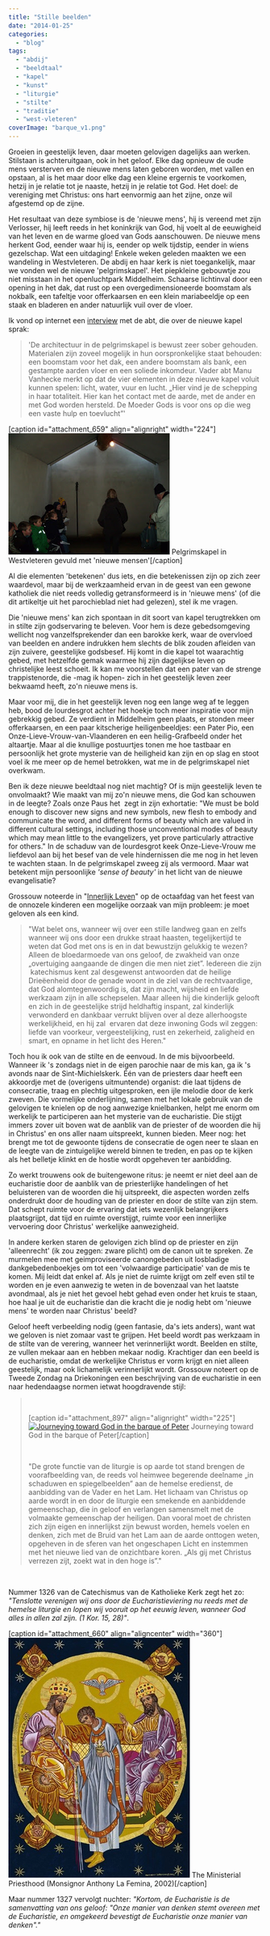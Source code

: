 ```yaml
---
title: "Stille beelden"
date: "2014-01-25"
categories: 
  - "blog"
tags: 
  - "abdij"
  - "beeldtaal"
  - "kapel"
  - "kunst"
  - "liturgie"
  - "stilte"
  - "traditie"
  - "west-vleteren"
coverImage: "barque_v1.png"
---
```


Groeien in geestelijk leven, daar moeten gelovigen dagelijks aan werken. Stilstaan is achteruitgaan, ook in het geloof. Elke dag opnieuw de oude mens versterven en de nieuwe mens laten geboren worden, met vallen en opstaan, al is het maar door elke dag een kleine ergernis te voorkomen, hetzij in je relatie tot je naaste, hetzij in je relatie tot God. Het doel: de vereniging met Christus: ons hart eenvormig aan het zijne, onze wil afgestemd op de zijne.

Het resultaat van deze symbiose is de 'nieuwe mens', hij is vereend met zijn Verlosser, hij leeft reeds in het koninkrijk van God, hij voelt al de eeuwigheid van het leven en de warme gloed van Gods aanschouwen. De nieuwe mens herkent God, eender waar hij is, eender op welk tijdstip, eender in wiens gezelschap. Wat een uitdaging! Enkele weken geleden maakten we een wandeling in Westvleteren. De abdij en haar kerk is niet toegankelijk, maar we vonden wel de nieuwe 'pelgrimskapel'. Het piepkleine gebouwtje zou niet misstaan in het openluchtpark Middelheim. Schaarse lichtinval door een opening in het dak, dat rust op een overgedimensioneerde boomstam als nokbalk, een tafeltje voor offerkaarsen en een klein mariabeeldje op een staak en bladeren en ander natuurlijk vuil over de vloer.

Ik vond op internet een [interview](http://kerknet.be/admin/files/assets/subsites/5/documenten/Brugge_20_16_mei.pdf) met de abt, die over de nieuwe kapel sprak:

> 'De architectuur in de pelgrimskapel is bewust zeer sober gehouden. Materialen zijn zoveel mogelijk in hun oorspronkelijke staat behouden: een boomstam voor het dak, een andere boomstam als bank, een gestampte aarden vloer en een soliede inkomdeur. Vader abt Manu Vanhecke merkt op dat de vier elementen in deze nieuwe kapel voluit kunnen spelen: licht, water, vuur en lucht. „Hier vind je de schepping in haar totaliteit. Hier kan het contact met de aarde, met de ander en met God worden hersteld. De Moeder Gods is voor ons op die weg een vaste hulp en toevlucht”'

\[caption id="attachment\_659" align="alignright" width="224"\]![Pelgrimskapel in Westvleteren gevuld met 'nieuwe mensen'](images/pict02072b2528225291.jpg) Pelgrimskapel in Westvleteren gevuld met 'nieuwe mensen'\[/caption\]

Al die elementen 'betekenen' dus iets, en die betekenissen zijn op zich zeer waardevol, maar bij de werkzaamheid ervan in de geest van een gewone katholiek die niet reeds volledig getransformeerd is in 'nieuwe mens' (of die dit artikeltje uit het parochieblad niet had gelezen), stel ik me vragen.

Die 'nieuwe mens' kan zich spontaan in dit soort van kapel terugtrekken om in stilte zijn godservaring te beleven. Voor hem is deze gebedsomgeving wellicht nog vanzelfsprekender dan een barokke kerk, waar de overvloed van beelden en andere indrukken hem slechts de blik zouden afleiden van zijn zuivere, geestelijke godsbesef. Hij komt in die kapel tot waarachtig gebed, met hetzelfde gemak waarmee hij zijn dagelijkse leven op christelijke leest schoeit. Ik kan me voorstellen dat een pater van de strenge trappistenorde, die -mag ik hopen- zich in het geestelijk leven zeer bekwaamd heeft, zo'n nieuwe mens is.

Maar voor mij, die in het geestelijk leven nog een lange weg af te leggen heb, bood de lourdesgrot achter het hoekje toch meer inspiratie voor mijn gebrekkig gebed. Ze verdient in Middelheim geen plaats, er stonden meer offerkaarsen, en een paar kitscherige heiligenbeeldjes: een Pater Pio, een Onze-Lieve-Vrouw-van-Vlaanderen en een heilig-Grafbeeld onder het altaartje. Maar al die knullige postuurtjes tonen me hoe tastbaar en persoonlijk het grote mysterie van de heiligheid kan zijn en op slag en stoot voel ik me meer op de hemel betrokken, wat me in de pelgrimskapel niet overkwam.

Ben ik deze nieuwe beeldtaal nog niet machtig? Of is mijn geestelijk leven te onvolmaakt? Wie maakt van mij zo'n nieuwe mens, die God kan schouwen in de leegte? Zoals onze Paus het  zegt in zijn exhortatie: "We must be bold enough to discover new signs and new symbols, new flesh to embody and communicate the word, and different forms of beauty which are valued in different cultural settings, including those unconventional modes of beauty which may mean little to the evangelizers, yet prove particularly attractive for others." In de schaduw van de lourdesgrot keek Onze-Lieve-Vrouw me liefdevol aan bij het besef van de vele hindernissen die me nog in het leven te wachten staan. In de pelgrimskapel zweeg zij als vermoord. Maar wat betekent mijn persoonlijke _'sense of beauty'_ in het licht van de nieuwe evangelisatie?

Grossouw noteerde in "[Innerlijk Leven](/page/e-boeken/)" op de octaafdag van het feest van de onnozele kinderen een mogelijke oorzaak van mijn probleem: je moet geloven als een kind.

> "Wat belet ons, wanneer wij over een stille landweg gaan en zelfs wanneer wij ons door een drukke straat haasten, tegelijkertijd te weten dat God met ons is en in dat bewustzijn gelukkig te wezen? Alleen de bloedarmoede van ons geloof, de zwakheid van onze „overtuiging aangaande de dingen die men niet ziet”. Iedereen die zijn  katechismus kent zal desgewenst antwoorden dat de heilige Drieëenheid door de genade woont in de ziel van de rechtvaardige, dat God alomtegenwoordig is, dat zijn macht, wijsheid en liefde werkzaam zijn in alle schepselen. Maar alleen hij die kinderlijk gelooft en zich in de geestelijke strijd heldhaftig inspant, zal kinderlijk verwonderd en dankbaar verrukt blijven over al deze allerhoogste werkelijkheid, en hij zal  ervaren dat deze inwoning Gods wil zeggen: liefde van voorkeur, vergeestelijking, rust en zekerheid, zaligheid en smart, en opname in het licht des Heren."

Toch hou ik ook van de stilte en de eenvoud. In de mis bijvoorbeeld. Wanneer ik 's zondags niet in de eigen parochie naar de mis kan, ga ik 's avonds naar de Sint-Michielskerk. Één van de priesters daar heeft een akkoordje met de (overigens uitmuntende) organist: die laat tijdens de consecratie, traag en plechtig uitgesproken, een ijle melodie door de kerk zweven. Die vormelijke onderlijning, samen met het lokale gebruik van de gelovigen te knielen op de nog aanwezige knielbanken, helpt me enorm om werkelijk te participeren aan het mysterie van de eucharistie. Die stijgt immers zover uit boven wat de aanblik van de priester of de woorden die hij in Christus' en ons aller naam uitspreekt, kunnen bieden. Meer nog: het brengt me tot de gewoonte tijdens de consecratie de ogen neer te slaan en de leegte van de zintuigelijke wereld binnen te treden, en pas op te kijken als het belletje klinkt en de hostie wordt opgeheven ter aanbidding.

Zo werkt trouwens ook de buitengewone ritus: je neemt er niet deel aan de eucharistie door de aanblik van de priesterlijke handelingen of het beluisteren van de woorden die hij uitspreekt, die aspecten worden zelfs onderdrukt door de houding van de priester en door de stilte van zijn stem. Dat schept ruimte voor de ervaring dat iets wezenlijk belangrijkers plaatsgrijpt, dat tijd en ruimte overstijgt, ruimte voor een innerlijke vervoering door Christus' werkelijke aanwezigheid.

In andere kerken staren de gelovigen zich blind op de priester en zijn 'alleenrecht' (ik zou zeggen: zware plicht) om de canon uit te spreken. Ze murmelen mee met geimproviseerde canongebeden uit losbladige dankgebedenboekjes om tot een 'volwaardige participatie' van de mis te komen. Mij leidt dat enkel af. Als je niet de ruimte krijgt om zelf even stil te worden en je even aanwezig te weten in de bovenzaal van het laatste avondmaal, als je niet het gevoel hebt gehad even onder het kruis te staan, hoe haal je uit de eucharistie dan die kracht die je nodig hebt om 'nieuwe mens' te worden naar Christus' beeld?

Geloof heeft verbeelding nodig (geen fantasie, da's iets anders), want wat we geloven is niet zomaar vast te grijpen. Het beeld wordt pas werkzaam in de stilte van de verering, wanneer het verinnerlijkt wordt. Beelden en stilte, ze vullen mekaar aan en hebben mekaar nodig. Krachtiger dan een beeld is de eucharistie, omdat de werkelijke Christus er vorm krijgt en niet alleen geestelijk, maar ook lichamelijk verinnerlijkt wordt. Grossouw noteert op de Tweede Zondag na Driekoningen een beschrijving van de eucharistie in een naar hedendaagse normen ietwat hoogdravende stijl:

>  
> 
> \[caption id="attachment\_897" align="alignright" width="225"\][![Journeying toward God in the barque of Peter](/wp-content/uploads/2014/12/barque_v1.png?w=225)](http://catholicview.wordpress.com/2009/08/25/diagrams-revised-set/) Journeying toward God in the barque of Peter\[/caption\]
> 
>  
> 
> "De grote functie van de liturgie is op aarde tot stand brengen de voorafbeelding van, de reeds vol heimwee begerende deelname „in schaduwen en spiegelbeelden” aan de hemelse eredienst, de aanbidding van de Vader en het Lam. Het lichaam van Christus op aarde wordt in en door de liturgie een smekende en aanbiddende gemeenschap, die in geloof en verlangen samensmelt met de volmaakte gemeenschap der heiligen. Dan vooral moet de christen zich zijn eigen en innerlijkst zijn bewust worden, hemels voelen en denken, zich met de Bruid van het Lam aan de aarde onttogen weten, opgeheven in de sferen van het ongeschapen Licht en instemmen met het nieuwe lied van de onzichtbare koren. „Als gij met Christus verrezen zijt, zoekt wat in den hoge is”."

 

Nummer 1326 van de Catechismus van de Katholieke Kerk zegt het zo: _"Tenslotte verenigen wij ons door de Eucharistieviering nu reeds met de hemelse liturgie en lopen wij vooruit op het eeuwig leven, wanneer God alles in allen zal zijn. (1 Kor. 15, 28)"_.

\[caption id="attachment\_660" align="aligncenter" width="360"\]![The Ministerial Priesthood (Monsignor Anthony La Femina, 2002)](images/theministerialpriesthoodmonsignoranthonylafemina20021.jpg) The Ministerial Priesthood (Monsignor Anthony La Femina, 2002)\[/caption\]

Maar nummer 1327 vervolgt nuchter: _"Kortom, de Eucharistie is de samenvatting van ons geloof: "Onze manier van denken stemt overeen met de Eucharistie, en omgekeerd bevestigt de Eucharistie onze manier van denken"."_
